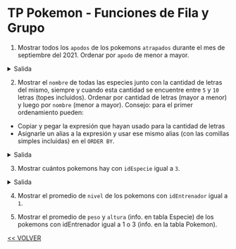 # TP Pokemon - Funciones de Fila y Grupo

1) Mostrar todos los `apodos` de los pokemons `atrapados` durante el mes de septiembre del 2021. Ordenar por `apodo` de menor a mayor.

<details>
    <summary>Salida</summary>

| nombre   | cantidad|
| :---:    | :---:   |
| Venusaur |3        |
| Zapdos   |2        |
| Mewtwo   |2        |
| Magneton |2        |

**4 filas**
</details>

2) Mostrar el `nombre` de todas las especies junto con la cantidad de letras del mismo, siempre y cuando esta cantidad se encuentre entre `5` y `10` letras (topes incluidos). Ordenar por cantidad de letras (mayor a menor) y luego por `nombre` (menor a mayor).
Consejo: para el primer ordenamiento pueden:
  - Copiar y pegar la expresión que hayan usado para la cantidad de letras
  - Asignarle un alias a la expresión y usar ese mismo alias (con las comillas simples incluidas) en el `ORDER BY`.

<details>
    <summary>Salida</summary>

| nombre        | cantidad|
| :---:         | :---:   |
| LucasMedina04 | 12      |
| Liono02       | 6       |
| abrilchauq    | 6       |
| ...           | ...     |

**4 filas**
</details>

3) Mostrar cuántos pokemons hay con `idEspecie` igual a `3`.

<details>
    <summary>Salida</summary>

| nombre        | cantidades|
| :---:         | :---:     |
| Super Ball    | 35        |
| Poké Ball     | 34        |
| Piedra agua   | 1         |
| ...           | ...       |

**5 filas**
</details>

4) Mostrar el promedio de `nivel` de los pokemons con `idEntrenador` igual a `1`.

5) Mostrar el promedio de `peso` y `altura` (info. en tabla Especie) de los pokemons con idEntrenador igual a 1 o 3 (info. en la tabla Pokemon).

[<< VOLVER](../04%20BD/README.md)
